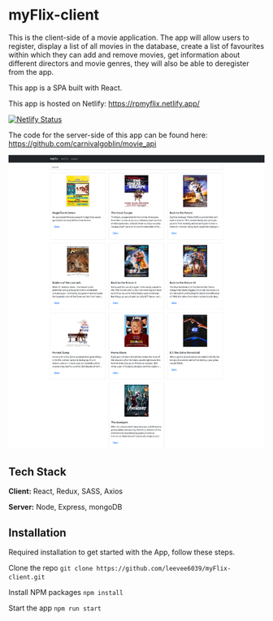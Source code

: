 # myFlix-client

This is the client-side of a movie application. The app will allow users to register, display a list of all movies in the database, 
create a list of favourites within which they can add and remove movies, 
get information about different directors and movie genres, they will also be able to deregister from the app.

This app is a SPA built with React.

This app is hosted on Netlify: https://rpmyflix.netlify.app/

[![Netlify Status](https://api.netlify.com/api/v1/badges/29afc444-8897-48b5-90a2-0c317b45e050/deploy-status)](https://app.netlify.com/sites/rpmyflix/deploys)

The code for the server-side of this app can be found here: https://github.com/carnivalgoblin/movie_api

![myFlix_App_Image](src/react-myflix.png)

## Tech Stack

**Client:** React, Redux, SASS, Axios

**Server:** Node, Express, mongoDB

## Installation

Required installation to get started with the App, follow these steps.

Clone the repo
`git clone https://github.com/leevee6039/myFlix-client.git`

Install NPM packages
`npm install`

Start the app
`npm run start`

